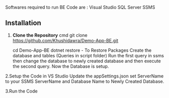Softwares required to run BE Code are : 
Visual Studio
SQL Server
SSMS

## Installation
1. **Clone the Repository**
   cmd
   git clone https://github.com/Khushidawra/Demo-App-BE.git

   cd Demo-App-BE
   dotnet restore - To Restore Packages
   Create the database and tables (Queries in script folder)
   Run the first query in ssms then change the database to newly created database and then execute the second query.
   Now the Database is setup.

2.Setup the Code in VS Studio
Update the appSettings.json set ServerName to your SSMS ServerName and Database Name to Newly Created Database.

3.Run the Code
